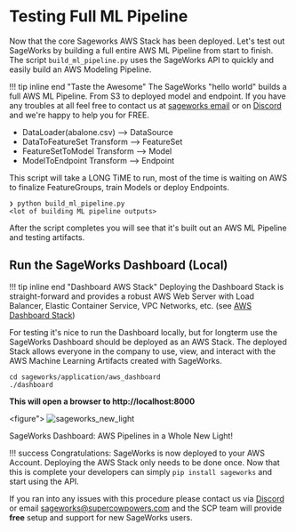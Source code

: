 # Testing Full ML Pipeline

Now that the core Sageworks AWS Stack has been deployed. Let's test out SageWorks by building a full entire AWS ML Pipeline from start to finish. The script `build_ml_pipeline.py` uses the SageWorks API to quickly and easily build an AWS Modeling Pipeline.

!!! tip inline end "Taste the Awesome"
    The SageWorks "hello world" builds a full AWS ML Pipeline. From S3 to deployed model and endpoint. If you have any troubles at all feel free to contact us at [sageworks email](mailto:sageworks@supercowpowers.com) or on [Discord](https://discord.gg/8jY2yBZX) and we're happy to help you for FREE.
    
- DataLoader(abalone.csv) --> DataSource
- DataToFeatureSet Transform --> FeatureSet
- FeatureSetToModel Transform --> Model
- ModelToEndpoint Transform --> Endpoint

This script will take a LONG TiME to run, most of the time is waiting on AWS to finalize FeatureGroups, train Models or deploy Endpoints.

```
❯ python build_ml_pipeline.py
<lot of building ML pipeline outputs>
```
After the script completes you will see that it's built out an AWS ML Pipeline and testing artifacts.

## Run the SageWorks Dashboard (Local)
!!! tip inline end "Dashboard AWS Stack"
    Deploying the Dashboard Stack is straight-forward and provides a robust AWS Web Server with Load Balancer, Elastic Container Service, VPC Networks, etc. (see [AWS Dashboard Stack](dashboard_stack.md))

For testing it's nice to run the Dashboard locally, but for longterm use the SageWorks Dashboard should be deployed as an AWS Stack. The deployed Stack allows everyone in the company to use, view, and interact with the AWS Machine Learning Artifacts created with SageWorks.

```
cd sageworks/application/aws_dashboard
./dashboard
```
**This will open a browser to http://localhost:8000**

<figure">
<img alt="sageworks_new_light" src="https://github.com/SuperCowPowers/sageworks/assets/4806709/5f8b32a2-ed72-45f2-bd96-91b7bbbccff4">
<figcaption>SageWorks Dashboard: AWS Pipelines in a Whole New Light!</figcaption>
</figure>


!!! success
    Congratulations: SageWorks is now deployed to your AWS Account. Deploying the AWS Stack only needs to be done once. Now that this is complete your developers can simply `pip install sageworks` and start using the API.
    
If you ran into any issues with this procedure please contact us via [Discord](https://discord.gg/8jY2yBZX) or email [sageworks@supercowpowers.com](mailto:sageworks@supercowpowers.com) and the SCP team will provide **free** setup and support for new SageWorks users.
